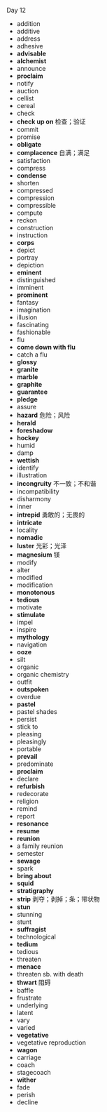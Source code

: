 Day 12

- addition
- additive
- address
- adhesive
- **advisable**
- **alchemist**
- announce
- **proclaim**
- notify
- auction
- cellist
- cereal
- check
- **check up on** 检查；验证
- commit
- promise
- **obligate**
- **complacence** 自满；满足
- satisfaction
- compress
- **condense**
- shorten
- compressed
- compression
- compressible
- compute
- reckon
- construction
- instruction
- **corps**
- depict
- portray
- depiction
- **eminent**
- distinguished
- imminent
- **prominent**
- fantasy
- imagination
- illusion
- fascinating
- fashionable
- flu
- **come down with flu**
- catch a flu
- **glossy**
- **granite**
- **marble**
- **graphite**
- **guarantee**
- **pledge**
- assure
- **hazard** 危险；风险
- **herald**
- **foreshadow**
- **hockey**
- humid
- damp
- **wettish**
- identify
- illustration
- **incongruity** 不一致；不和谐
- incompatibility
- disharmony
- inner
- **intrepid** 勇敢的；无畏的
- **intricate**
- locality
- **nomadic**
- **luster** 光彩；光泽
- **magnesium** 镁
- modify
- alter
- modified
- modification
- **monotonous**
- **tedious**
- motivate
- **stimulate**
- impel
- inspire
- **mythology**
- navigation
- **ooze**
- silt
- organic
- organic chemistry
- outfit
- **outspoken**
- overdue
- **pastel**
- pastel shades
- persist
- stick to
- pleasing
- pleasingly
- portable
- **prevail**
- predominate
- **proclaim**
- declare
- **refurbish**
- redecorate
- religion
- remind
- report
- **resonance**
- **resume**
- **reunion**
- a family reunion
- semester
- **sewage**
- spark
- **bring about**
- **squid**
- **stratigraphy**
- **strip** 剥夺；剥掉；条；带状物
- **stun**
- stunning
- stunt
- **suffragist**
- technological
- **tedium**
- tedious
- threaten
- **menace**
- threaten sb. with death
- **thwart** 阻碍
- baffle
- frustrate
- underlying
- latent
- vary
- varied
- **vegetative**
- vegetative reproduction
- **wagon**
- carriage
- coach
- stagecoach
- **wither**
- fade
- perish
- decline



